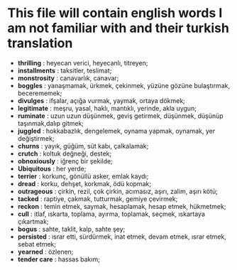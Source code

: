 # This file will contain english words I am not familiar with and their turkish translation

- **thrilling** : heyecan verici, heyecanlı, titreyen;
- **installments** : taksitler, teslimat;
- **monstrosity** : canavarlık, canavar;
- **boggles** : yanaşmamak, ürkmek, çekinmek, yüzüne gözüne bulaştırmak, becerememek;
- **divulges** : ifşalar, açığa vurmak, yaymak, ortaya dökmek;
- **legitimate** : meşru, yasal, haklı, mantıklı, yerinde, akla uygun;
- **ruminate** : uzun uzun düşünmek, geviş getirmek, düşünmek, düşünüp taşınmak,dalıp gitmek;
- **juggled** : hokkabazlık, dengelemek, oynama yapmak, oynamak, yer değiştirmek;
- **churns** : yayık, güğüm, süt kabı, çalkalamak;
- **crutch** : koltuk değneği, destek;
- **obnoxiously** : iğrenç bir şekilde;
- **Ubiquitous** : her yerde;
- **terrier** : korkunç, gönüllü asker, emlak kaydı;
- **dread** : korku, dehşet, korkmak, ödü kopmak;
- **outrageous** : çirkin, rezil, çok çirkin, acımasız, aşırı, zalim, aşırı kötü;
- **tacked** : raptiye, çakmak, tutturmak, gemiye çevirmek;
- **reckon** : temin etmek, saymak, hesaplamak, hesap etmek, hükmetmek;
- **cull** : itlaf, ıskarta, toplama, ayırma, toplamak, seçmek, ıskartaya çıkartmak;
- **bogus** : sahte, taklit, kalp, sahte şey;
- **persisted** : ısrar etti, sürdürmek, inat etmek, devam etmek, ısrar etmek, sebat etmek;
- **yearned** : özlenen;
- **tender care** : hassas bakım;